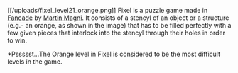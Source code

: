 [[/uploads/fixel_level21_orange.png]]
Fixel is a puzzle game made in [Fancade](fancade.com) by [Martin Magni](martinmagni.com). It consists of a stencyl of an object or a structure (e.g.- an orange, as shown in the image) that has to be filled perfectly with a few given pieces that interlock into the stencyl through their holes in order to win.

*Pssssst...The Orange level in Fixel is considered to be the most difficult levels in the game.